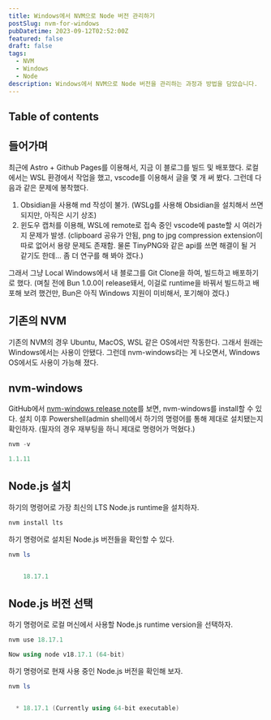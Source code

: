 ```yaml
---
title: Windows에서 NVM으로 Node 버전 관리하기
postSlug: nvm-for-windows
pubDatetime: 2023-09-12T02:52:00Z
featured: false
draft: false
tags:
  - NVM
  - Windows
  - Node
description: Windows에서 NVM으로 Node 버전을 관리하는 과정과 방법을 담았습니다.
---
```


## Table of contents

## 들어가며

최근에 Astro + Github Pages를 이용해서, 지금 이 블로그를 빌드 및 배포했다. 로컬에서는 WSL 환경에서 작업을 했고, vscode를 이용해서 글을 몇 개 써 봤다. 그런데 다음과 같은 문제에 봉착했다.

1. Obsidian을 사용해 md 작성이 불가. (WSLg를 사용해 Obsidian을 설치해서 쓰면 되지만, 아직은 시기 상조)
2. 윈도우 캡처를 이용해, WSL에 remote로 접속 중인 vscode에 paste할 시 여러가지 문제가 발생. (clipboard 공유가 안됨, png to jpg compression extension이 따로 없어서 용량 문제도 존재함. 물론 TinyPNG와 같은 api를 쓰면 해결이 될 거 같기도 한데... 좀 더 연구를 해 봐야 겠다.)

그래서 그냥 Local Windows에서 내 블로그를 Git Clone을 하여, 빌드하고 배포하기로 했다. (며칠 전에 Bun 1.0.0이 release돼서, 이걸로 runtime을 바꿔서 빌드하고 배포해 보려 했건만, Bun은 아직 Windows 지원이 미비해서, 포기해야 겠다.)

## 기존의 NVM

기존의 NVM의 경우 Ubuntu, MacOS, WSL 같은 OS에서만 작동한다. 그래서 원래는 Windows에서는 사용이 안됐다. 그런데 nvm-windows라는 게 나오면서, Windows OS에서도 사용이 가능해 졌다.

## nvm-windows

GitHub에서 [nvm-windows release note](https://github.com/coreybutler/nvm-windows/releases)를 보면, nvm-windows를 install할 수 있다.
설치 이후 Powershell(admin shell)에서 하기의 명령어를 통해 제대로 설치됐는지 확인하자. (필자의 경우 재부팅을 하니 제대로 명령어가 먹혔다.)

```powershell
nvm -v
```

```powershell
1.1.11
```

## Node.js 설치

하기의 명령어로 가장 최신의 LTS Node.js runtime을 설치하자.

```powershell
nvm install lts
```

하기 명령어로 설치된 Node.js 버전들을 확인할 수 있다.

```powershell
nvm ls
```

```powershell

    18.17.1
```

## Node.js 버전 선택

하기 명령어로 로컬 머신에서 사용할 Node.js runtime version을 선택하자.

```powershell
nvm use 18.17.1
```

```powershell
Now using node v18.17.1 (64-bit)
```

하기 명령어로 현재 사용 중인 Node.js 버전을 확인해 보자.

```powershell
nvm ls
```

```powershell

  * 18.17.1 (Currently using 64-bit executable)
```
